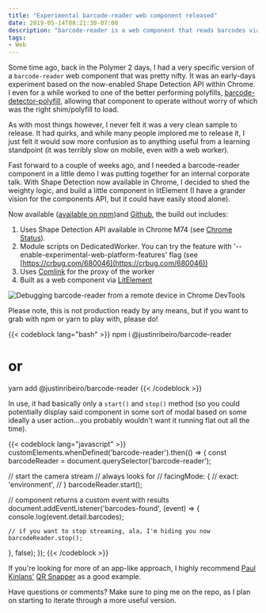 ```yaml
---
title: "Experimental barcode-reader web component released"
date: 2019-05-14T08:21:30-07:00
description: "barcode-reader is a web component that reads barcodes via the Shape Detection API via a Web Worker, but with LitElement."
tags:
- Web
---
```


Some time ago, back in the Polymer 2 days, I had a very specific version of a `barcode-reader` web component that was pretty nifty. It was an early-days experiment based on the now-enabled Shape Detection API within Chrome. I even for a while worked to one of the better performing polyfills, [barcode-detector-polyfill](https://github.com/giladaya/barcode-detector-polyfill/pulls?q=is%3Apr+author%3Ajustinribeiro+is%3Aclosed), allowing that component to operate without worry of which was the right shim/polyfill to load.

As with most things however, I never felt it was a very clean sample to release. It had quirks, and while many people implored me to release it, I just felt it would sow more confusion as to anything useful from a learning standpoint (it was terribly slow on mobile, even with a web worker).

Fast forward to a couple of weeks ago, and I needed a barcode-reader component in a little demo I was putting together for an internal corporate talk. With Shape Detection now available in Chrome, I decided to shed the weighty logic, and build a little component in litElement (I have a grander vision for the components API, but it could have easily stood alone).

Now available ([available on npm](https://www.npmjs.com/package/@justinribeiro/barcode-reader))and [Github](https://github.com/justinribeiro/barcode-reader), the build out includes:

1. Uses Shape Detection API available in Chrome M74 (see [Chrome Status](https://www.chromestatus.com/feature/4757990523535360)).
2. Module scripts on DedicatedWorker. You can try the feature with '--enable-experimental-web-platform-features' flag (see [https://crbug.com/680046](https://crbug.com/680046))
3. Uses [Comlink](https://github.com/GoogleChromeLabs/comlink) for the proxy of the worker
4. Built as a web component via [LitElement](https://lit-element.polymer-project.org/)

<img src="https://storage.googleapis.com/jdr-public-imgs/blog/201905010-barcode-chrome-devtools-remote-debug.png" alt="Debugging barcode-reader from a remote device in Chrome DevTools">

Please note, this is not production ready by any means, but if you want to grab with npm or yarn to play with, please do!

{{< codeblock lang="bash" >}}
npm i @justinribeiro/barcode-reader
# or
yarn add @justinribeiro/barcode-reader
{{< /codeblock >}}

In use, it had basically only a `start()` and `stop()` method (so you could potentially display said component in some sort of modal based on some ideally a user action...you probably wouldn't want it running flat out all the time).

{{< codeblock lang="javascript" >}}
customElements.whenDefined('barcode-reader').then(() => {
  const barcodeReader = document.querySelector('barcode-reader');

  // start the camera stream
  // always looks for
  // facingMode: {
  //   exact: 'environment',
  // }
  barcodeReader.start();

  // component returns a custom event with results
  document.addEventListener('barcodes-found', (event) => {
    console.log(event.detail.barcodes);

    // if you want to stop streaming, ala, I'm hiding you now
    barcodeReader.stop();
  }, false);
});
{{< /codeblock >}}

If you're looking for more of an app-like approach, I highly recommend [Paul Kinlans'](https://paul.kinlan.me/) [QR Snapper](https://github.com/PaulKinlan/qrcode) as a good example.

Have questions or comments? Make sure to ping me on the repo, as I plan on starting to iterate through a more useful version.
